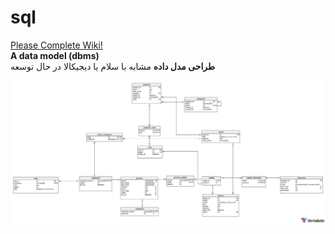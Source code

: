 # sql
<a href="https://github.com/ra-st/sql/wiki">Please Complete Wiki!</a><br>
<strong>A data model (dbms)</strong><br/>
<strong>طراحی مدل داده</strong> مشابه با سلام یا دیجیکالا در حال توسعه
<center><img src='shop-2022-05-10_13-48.svg'></img></center>

